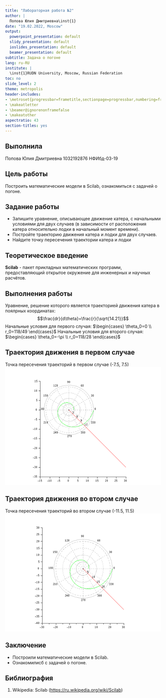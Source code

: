 ```yaml
---
title: "Лабораторная работа №2"
author: |
  Попова Юлия Дмитриевна\inst{1}
date: "19.02.2022, Moscow"
output:
  powerpoint_presentation: default
  slidy_presentation: default
  ioslides_presentation: default
  beamer_presentation: default
subtitle: Задача о погоне
lang: ru-RU
institute: |
  \inst{1}RUDN University, Moscow, Russian Federation
toc: no
slide_level: 2
theme: metropolis
header-includes:
- \metroset{progressbar=frametitle,sectionpage=progressbar,numbering=fraction}
- \makeatletter
- \beamer@ignorenonframefalse
- \makeatother
aspectratio: 43
section-titles: yes
---
```



## Выполнила 
Попова Юлия Дмитриевна 1032192876 НФИбд-03-19

## Цель работы

Построить математические модели в Scilab, ознакомиться с задачей о погоне.

## Задание работы

- Запишите уравнение, описывающее движение катера, с начальными
условиями для двух случаев (в зависимости от расположения катера
относительно лодки в начальный момент времени).
- Постройте траекторию движения катера и лодки для двух случаев.
- Найдите точку пересечения траектории катера и лодки 

## Теоретическое введение

**Scilab** - пакет прикладных математических программ, предоставляющий открытое окружение для инженерных и научных расчётов.

## Выполнения работы
Уравнение, решение которого является траекторией движения катера в поялрных координатах: 
$$\frac{dr}{d\theta}=\frac{r}{\sqrt{14.21}}$$
Начальные условия для первого случая: $\begin{cases}
\theta_0=0 \\
r_0=118/49
\end{cases}$
Начальные условия для второго случая: $\begin{cases}
\theta_0=-\pi \\
r_0=118/28
\end{cases}$

## Траектория движения в первом случае

Точка пересечения траекторий в первом случае (-7.5, 7.5)
![График первого случая](1.4.png)

## Траектория движения во втором случае

Точка пересечения траекторий во втором случае (-11.5, 11.5)
![График второго случая](1.5.png)

## Заключение
 - Построили математические модели в Scilab.
 - Ознакомилисб с задачей о погоне.


## Библиография

1. Wikipedia: Scilab (https://ru.wikipedia.org/wiki/Scilab)

